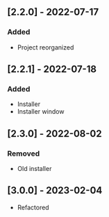 ## [2.2.0] - 2022-07-17
### Added
* Project reorganized



## [2.2.1] - 2022-07-18
### Added
* Installer
* Installer window



## [2.3.0] - 2022-08-02
### Removed
* Old installer


## [3.0.0] - 2023-02-04
* Refactored